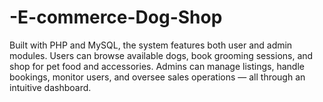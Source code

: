 # -E-commerce-Dog-Shop
Built with PHP and MySQL, the system features both user and admin modules. Users can browse available dogs, book grooming sessions, and shop for pet food and accessories. Admins can manage listings, handle bookings, monitor users, and oversee sales operations — all through an intuitive dashboard.
